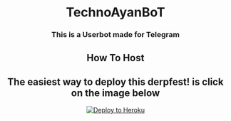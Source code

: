 <h1 align="center">TechnoAyanBoT</h1>
<h3 align="center">This is a Userbot made for Telegram</h3>
<h2 align="center">How To Host</h2>
<h2 align="center">The easiest way to deploy this derpfest! is click on the image below</h2>
<p align="center"><a href="https://heroku.com/deploy?template=https://github.com/TechnoAyanOfficial/TechnoayanBot"> <img src="https://telegra.ph/file/0da24bb89545bc2331e0e.png" alt="Deploy to Heroku" /></a></p>

